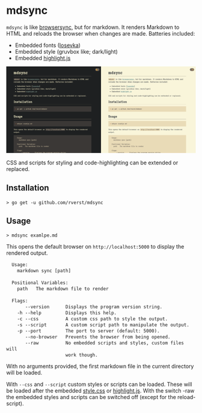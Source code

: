 # mdsync

`mdsync` is like [browsersync](https://github.com/schollz/browsersync), but for markdown.
It renders Markdown to HTML and reloads the browser when changes are made.
Batteries included:
  - Embedded fonts ([Iosevka](https://github.com/be5invis/Iosevka))
  - Embedded style (gruvbox like; dark/light)
  - Embedded [highlight.js](https://highlightjs.org/)

![image alt <>](./docs/dark_light.png)

CSS and scripts for styling and code-highlighting can be extended or replaced.

## Installation

```shell
> go get -u github.com/rverst/mdsync
```

## Usage

```shell
> mdsync examlpe.md
```
This opens the default browser on `http://localhost:5000` to display the rendered output.

```shell
  Usage:
    markdown sync [path]

  Positional Variables:
    path   The markdown file to render

  Flags:
       --version      Displays the program version string.
    -h --help         Displays this help.
    -c --css          A custom css path to style the output.
    -s --script       A custom script path to manipulate the output.
    -p --port         The port to server (default: 5000).
       --no-browser   Prevents the browser from being opened.
       --raw          No embedded scripts and styles, custom files will
                      work though.
```

With no arguments provided, the first markdown file in the current directory will be loaded.

With `--css` and `--script` custom styles or scripts can be loaded. These will be loaded
after the embedded [style.css](embedded/www/css/style.css) or [highlight.js](embedded/www/script/highlight.js).
With the switch -raw the embedded styles and scripts can be switched off (except for the reload-script).
